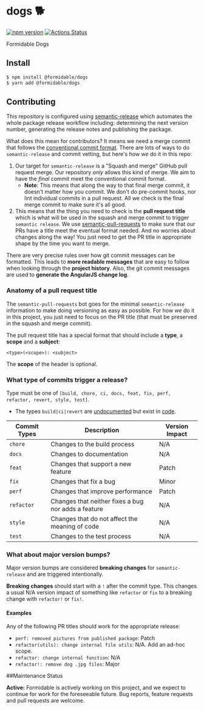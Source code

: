 dogs 🐕
======

[![npm version][npm_img]][npm_site]
[![Actions Status][actions_img]][actions_site]

Formidable Dogs

## Install

```sh
$ npm install @formidable/dogs
$ yarn add @formidable/dogs
```

## Contributing

This repository is configured using [semantic-release](https://github.com/semantic-release/semantic-release) which automates the whole package release workflow including: determining the next version number, generating the release notes and publishing the package.

What does this mean for contributors? It means we need a merge commit that follows the [conventional commit format](https://www.conventionalcommits.org/en/v1.0.0/). There are lots of ways to do `semantic-release` and commit vetting, but here's how _we_ do it in this repo:

1. Our target for `semantic-release` is a "Squash and merge" GitHub pull request merge. Our repository _only_ allows this kind of merge. We aim to have the _final_ commit meet the conventional commit format.
    * **Note**: This means that along the way to that final merge commit, it doesn't matter how you commit. We don't do pre-commit hooks, nor lint individual commits in a pull request. All we check is the final merge commit to make sure it's all good.
2. This means that the thing you need to check is the **pull request title** which is what will be used in the squash and merge commit to trigger `semantic release`. We use [semantic-pull-requests](https://github.com/zeke/semantic-pull-requests) to make sure that our PRs have a title meet the eventual format needed. And no worries about changes along the way! You just need to get the PR title in appropriate shape by the time you want to merge.

There are very precise rules over how git commit messages can be formatted. This leads to **more
readable messages** that are easy to follow when looking through the **project history**. Also,
the git commit messages are used to **generate the AngularJS change log**.

### Anatomy of a pull request title

The `semantic-pull-requests` bot goes for the minimal `semantic-release` information to make doing versioning as easy as possible. For how _we_ do it in this project, you just need to focus on the PR title (that must be preserved in the squash and merge commit).

The pull request title has a special format that should include a **type**, a **scope** and a **subject**:

```
<type>(<scope>): <subject>
```

The **scope** of the header is optional.

### What type of commits trigger a release?

Type must be one of `[build, chore, ci, docs, feat, fix, perf, refactor, revert, style, test]`.
- The types `build|ci|revert` are [undocumented](https://github.com/angular/angular.js/blob/master/DEVELOPERS.md#type) but exist in [code](https://github.com/conventional-changelog/commitlint/blob/5fd27fdcd2d88435257f888d832fc19c5bbc037f/%40commitlint/config-conventional/index.test.js#L39).

| Commit Types | Description                                         | Version Impact |
|--------------|-----------------------------------------------------|----------------|
| `chore`      | Changes to the build process                        | N/A            |
| `docs`       | Changes to documentation                            | N/A            |
| `feat`       | Changes that support a new feature                  | Patch          |
| `fix`        | Changes that fix a bug                              | Minor          |
| `perf`       | Changes that improve performance                    | Patch          |
| `refactor`   | Changes that neither fixes a bug nor adds a feature | N/A            |
| `style`      | Changes that do not affect the meaning of code      | N/A            |
| `test`       | Changes to the test process                         | N/A            |

### What about major version bumps?

Major version bumps are considered **breaking changes** for `semantic-release` and are triggered intentionally.

**Breaking changes** should start with a `!` after the commit type. This changes a usual N/A version impact of something like `refactor` or `fix` to a breaking change with `refactor!` or `fix!`.

#### Examples

Any of the following PR titles should work for the appropriate release:

* `perf: removed pictures from published package`: Patch
* `refactor(utils): change internal file utils`: N/A. Add an ad-hoc scope.
* `refactor: change internal function`: N/A
* `refactor!: remove dog .jpg files`: Major

[npm_img]: https://badge.fury.io/js/%40formidable%2Fdogs.svg
[npm_site]: https://www.npmjs.com/package/@formidable/dogs
[actions_img]: https://github.com/FormidableLabs/dogs/workflows/CI/badge.svg
[actions_site]: https://github.com/FormidableLabs/dogs/actions


##Maintenance Status

**Active:** Formidable is actively working on this project, and we expect to continue for work for the foreseeable future. Bug reports, feature requests and pull requests are welcome.
